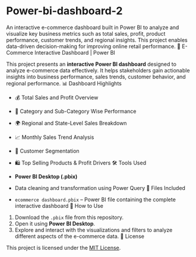 # Power-bi-dashboard-2
An interactive e-commerce dashboard built in Power BI to analyze and visualize key business metrics such as total sales, profit, product performance, customer trends, and regional insights. This project enables data-driven decision-making for improving online retail performance.
🛒 E-Commerce Interactive Dashboard | Power BI

This project presents an **interactive Power BI dashboard** designed to analyze e-commerce data effectively. It helps stakeholders gain actionable insights into business performance, sales trends, customer behavior, and regional performance.
📊 Dashboard Highlights

- 💰 Total Sales and Profit Overview
- 🧾 Category and Sub-Category Wise Performance
- 🌍 Regional and State-Level Sales Breakdown
- 📈 Monthly Sales Trend Analysis
- 👥 Customer Segmentation
- 🛍️ Top Selling Products & Profit Drivers
🛠️ Tools Used

- **Power BI Desktop (.pbix)**
- Data cleaning and transformation using Power Query
  📂 Files Included
- `ecommerce dashboard.pbix` – Power BI file containing the complete interactive dashboard
  🚀 How to Use

1. Download the `.pbix` file from this repository.
2. Open it using **Power BI Desktop**.
3. Explore and interact with the visualizations and filters to analyze different aspects of the e-commerce data.
📄 License

This project is licensed under the [MIT License](LICENSE).


